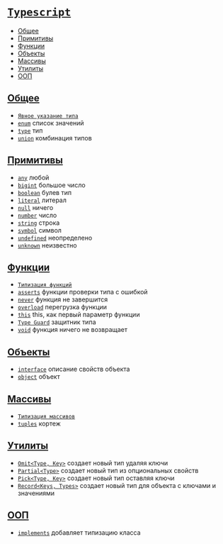 # [`Typescript`](../index.md)

- [Общее](#общее)
- [Примитивы](#примитивы)
- [Функции](#функции)
- [Объекты](#объекты)
- [Массивы](#массивы)
- [Утилиты](#утилиты)
- [ООП](#ооп)

## [Общее](#typescript)

- [`Явное указание типа`](<./Общее/Явное указание типа.md>)
- [`enum`](./Общее/enum.md) список значений
- [`type`](./Общее/type.md) тип
- [`union`](./Общее/union.md) комбинация типов

## [Примитивы](#typescript)

- [`any`](./Примитивы/any.md) любой
- [`bigint`](./Примитивы/bigint.md) большое число
- [`boolean`](./Примитивы/boolean.md) булев тип
- [`literal`](./Примитивы/literal.md) литерал
- [`null`](./Примитивы/null.md) ничего
- [`number`](./Примитивы/number.md) число
- [`string`](./Примитивы/string.md) строка
- [`symbol`](./Примитивы/symbol.md) символ
- [`undefined`](./Примитивы/undefined.md) неопределено
- [`unknown`](./Примитивы/unknown.md) неизвестно

## [Функции](#typescript)

- [`Типизация функций`](<./Функции/Типизация функций.md>)
- [`asserts`](./Функции/asserts.md) функции проверки типа с ошибкой
- [`never`](./Функции/never.md) функция не завершится
- [`overload`](./Функции/overload.md) перегрузка функции
- [`this`](./Функции/this.md) this, как первый параметр функции
- [`Type Guard`](<./Функции/Type Guard.md>) защитник типа
- [`void`](./Функции/void.md) функция ничего не возвращает

## [Объекты](#typescript)

- [`interface`](./Объекты/interface.md) описание свойств объекта
- [`object`](./Объекты/object.md) объект

## [Массивы](#typescript)

- [`Типизация массивов`](<./Массивы/Типизация массивов.md>)
- [`tuples`](./Массивы/tuples.md) кортеж

## [Утилиты](#typescript)

- [`Omit<Type, Key>`](./Утилиты/Omit.md) создает новый тип удаляя ключи
- [`Partial<Type>`](./Утилиты/Partial.md) создает новый тип из опциональных свойств
- [`Pick<Type, Key>`](./Утилиты/Pick.md) создает новый тип оставляя ключи
- [`Record<Keys, Types>`](./Утилиты/Record.md) создает новый тип для объекта с ключами и значениями

## [ООП](#typescript)

- [`implements`](./ООП/implements.md) добавляет типизацию класса

